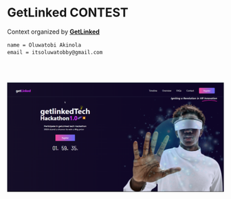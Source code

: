 # GetLinked CONTEST

Context organized by **[GetLinked](https://twitter.com/getLinkedai)**
```bash
name = Oluwatobi Akinola
email = itsoluwatobby@gmail.com

```
<br/>
<br/>

![GETLINKED PREVIEW](/public/images/getLinked_completed_view.png)
